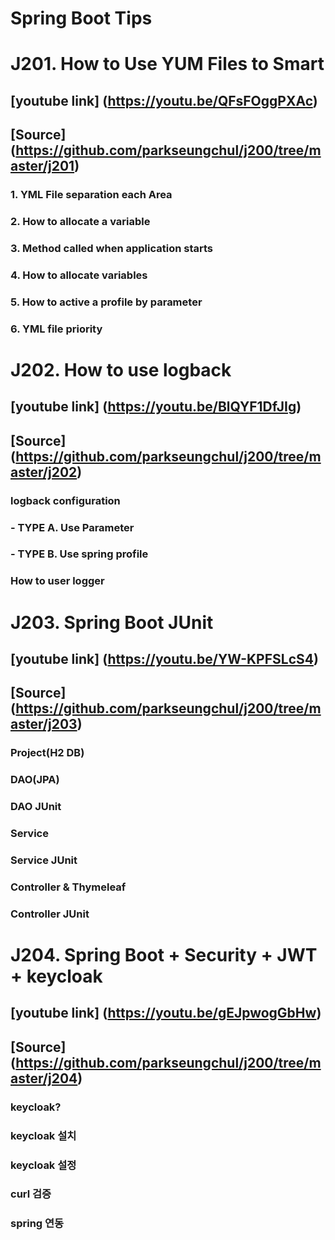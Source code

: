 # Spring Boot Tips  
# 
# J201. How to Use YUM Files to Smart
## [youtube link] (https://youtu.be/QFsFOggPXAc)
## [Source] (https://github.com/parkseungchul/j200/tree/master/j201)
### 1. YML File separation each Area
### 2. How to allocate a variable
### 3. Method called when application starts
### 4. How to allocate variables
### 5. How to active a profile by parameter
### 6. YML file priority  
#  
#
# J202. How to use logback
## [youtube link] (https://youtu.be/BlQYF1DfJIg)
## [Source] (https://github.com/parkseungchul/j200/tree/master/j202)
### logback configuration  
### - TYPE A. Use Parameter 
### - TYPE B. Use spring profile  
### How to user logger
#  
#
# J203. Spring Boot JUnit
## [youtube link] (https://youtu.be/YW-KPFSLcS4)
## [Source] (https://github.com/parkseungchul/j200/tree/master/j203)
### Project(H2 DB)
### DAO(JPA) 
### DAO JUnit 
### Service
### Service JUnit  
### Controller & Thymeleaf
### Controller JUnit
#  
#
# J204. Spring Boot + Security + JWT + keycloak
## [youtube link] (https://youtu.be/gEJpwogGbHw)
## [Source] (https://github.com/parkseungchul/j200/tree/master/j204)
### keycloak?
### keycloak 설치
### keycloak 설정
### curl 검증
### spring 연동

  